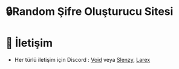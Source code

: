 # 🔒Random Şifre Oluşturucu Sitesi

# 🔎 İletişim

- Her türlü iletişim için Discord : [Void](https://discord.gg/dcbot) veya [Slenzy](https://discord.com/users/1070795507082985524), [Larex](https://discord.com/users/752910734748549161)
